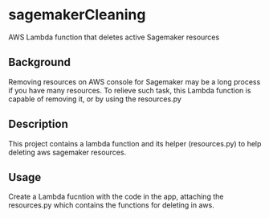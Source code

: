 # sagemakerCleaning
AWS Lambda function that deletes active Sagemaker resources

## Background
Removing resources on AWS console for Sagemaker may be a long process if you have many resources. To relieve such task, this Lambda function is capable of removing it, or by using the resources.py

## Description
This project contains a lambda function and its helper (resources.py) to help deleting aws sagemaker resources.

## Usage
Create a Lambda fucntion with the code in the app, attaching the resources.py which contains the functions for deleting in aws.
